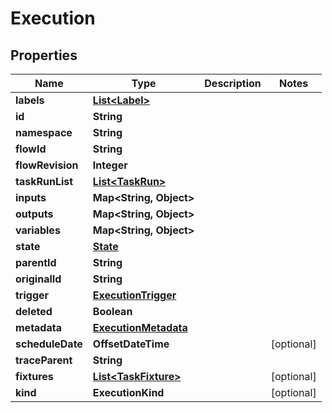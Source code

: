 

# Execution


## Properties

| Name | Type | Description | Notes |
|------------ | ------------- | ------------- | -------------|
|**labels** | [**List&lt;Label&gt;**](Label.md) |  |  |
|**id** | **String** |  |  |
|**namespace** | **String** |  |  |
|**flowId** | **String** |  |  |
|**flowRevision** | **Integer** |  |  |
|**taskRunList** | [**List&lt;TaskRun&gt;**](TaskRun.md) |  |  |
|**inputs** | **Map&lt;String, Object&gt;** |  |  |
|**outputs** | **Map&lt;String, Object&gt;** |  |  |
|**variables** | **Map&lt;String, Object&gt;** |  |  |
|**state** | [**State**](State.md) |  |  |
|**parentId** | **String** |  |  |
|**originalId** | **String** |  |  |
|**trigger** | [**ExecutionTrigger**](ExecutionTrigger.md) |  |  |
|**deleted** | **Boolean** |  |  |
|**metadata** | [**ExecutionMetadata**](ExecutionMetadata.md) |  |  |
|**scheduleDate** | **OffsetDateTime** |  |  [optional] |
|**traceParent** | **String** |  |  |
|**fixtures** | [**List&lt;TaskFixture&gt;**](TaskFixture.md) |  |  [optional] |
|**kind** | **ExecutionKind** |  |  [optional] |



